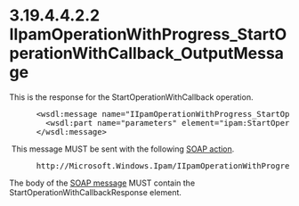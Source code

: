 <html dir="LTR" xmlns:mshelp="http://msdn.microsoft.com/mshelp" xmlns:ddue="http://ddue.schemas.microsoft.com/authoring/2003/5" xmlns:xlink="http://www.w3.org/1999/xlink" xmlns:tool="http://www.microsoft.com/tooltip">
 <body>
 <div id="header">
 <h1 class="heading">3.19.4.4.2.2 IIpamOperationWithProgress_StartOperationWithCallback_OutputMessage</h1>
 </div>
 <div id="mainSection">
 <div id="mainBody">
 <div id="allHistory" class="saveHistory"></div>
 <div id="sectionSection0" class="section" name="collapseableSection">
 

<p>This is the response for the StartOperationWithCallback
operation.</p>

<dl>
<dd>
<div><pre> &lt;wsdl:message name=&quot;IIpamOperationWithProgress_StartOperationWithCallback_OutputMessage&quot;&gt;
   &lt;wsdl:part name=&quot;parameters&quot; element=&quot;ipam:StartOperationWithCallbackResponse&quot; /&gt;
 &lt;/wsdl:message&gt;
</pre></div>
</dd></dl>

<p> This message MUST be sent with the following <a href="21b4a631-8f28-420f-822f-c5f879d5046e.md#gt_c1358651-96c1-4ce0-8e1f-b0b7a94145e3">SOAP action</a>.</p>

<dl>
<dd>
<div><pre> http://Microsoft.Windows.Ipam/IIpamOperationWithProgress/StartOperationWithCallbackResponse
</pre></div>
</dd></dl>

<p>The body of the <a href="21b4a631-8f28-420f-822f-c5f879d5046e.md#gt_96185df3-4677-478c-b239-f72fcf514c59">SOAP message</a> MUST contain
the StartOperationWithCallbackResponse element.</p>


 </div>
 </div>
 </div>
 </body>
</html>